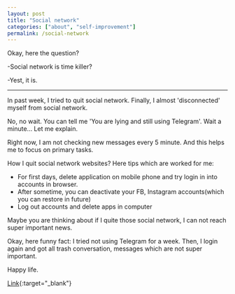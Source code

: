 ```yaml
---
layout: post
title: "Social network"
categories: ["about", "self-improvement"]
permalink: /social-network
---
```


Okay, here the question?

-Social network is time killer?

-Yest, it is.

---

In past week, I tried to quit social network. Finally, I almost 'disconnected' myself from social network.

No, no wait. You can tell me 'You are lying and still using Telegram'. Wait a minute... Let me explain.

Right now, I am not checking new messages every 5 minute. And this helps me to focus on primary tasks.

How I quit social network websites? Here tips which are worked for me:
 - For first days, delete application on mobile phone and try login in into accounts in browser.
 - After sometime, you can deactivate your FB, Instagram accounts(which you can restore in future)
 - Log out accounts and delete apps in computer

Maybe you are thinking about if I quite those social network, I can not reach super important news.

Okay, here funny fact: I tried not using Telegram for a week. Then, I login again and got all trash conversation, messages which are not super important.

Happy life.

[Link](https://t.me/nodir_adventure/44){:target="_blank"}
